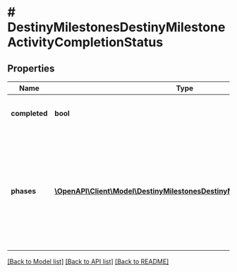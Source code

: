 # # DestinyMilestonesDestinyMilestoneActivityCompletionStatus

## Properties

Name | Type | Description | Notes
------------ | ------------- | ------------- | -------------
**completed** | **bool** | If the activity has been \&quot;completed\&quot;, that information will be returned here. | [optional]
**phases** | [**\OpenAPI\Client\Model\DestinyMilestonesDestinyMilestoneActivityPhase[]**](DestinyMilestonesDestinyMilestoneActivityPhase.md) | If the Activity has discrete \&quot;phases\&quot; that we can track, that info will be here. Otherwise, this value will be NULL. Note that this is a list and not a dictionary: the order implies the ascending order of phases or progression in this activity. | [optional]

[[Back to Model list]](../../README.md#models) [[Back to API list]](../../README.md#endpoints) [[Back to README]](../../README.md)
